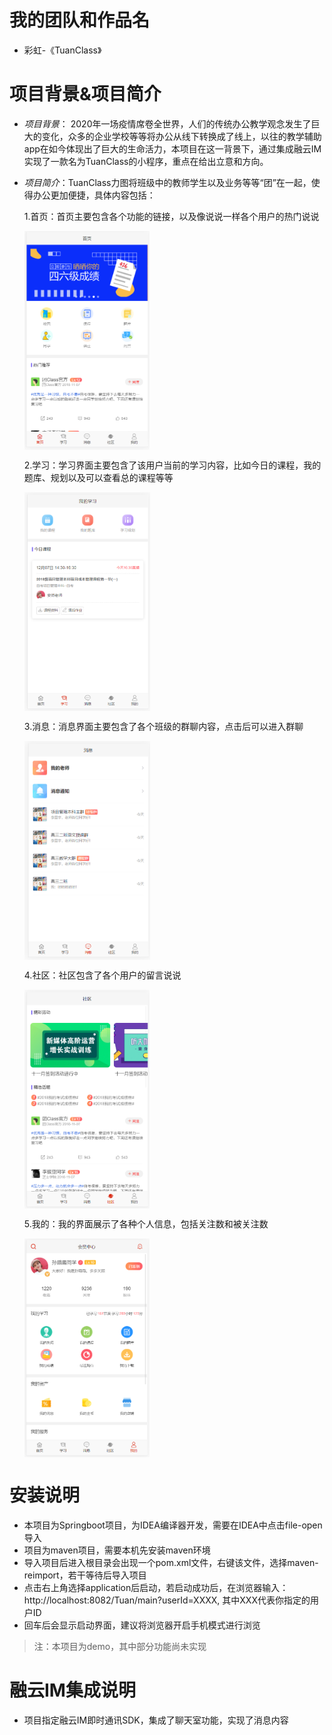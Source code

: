 # 我的团队和作品名

- 彩虹-《TuanClass》

# 项目背景&项目简介
-  *项目背景*： 2020年一场疫情席卷全世界，人们的传统办公教学观念发生了巨大的变化，众多的企业学校等等将办公从线下转换成了线上，以往的教学辅助app在如今体现出了巨大的生命活力，本项目在这一背景下，通过集成融云IM实现了一款名为TuanClass的小程序，重点在给出立意和方向。
- *项目简介*：TuanClass力图将班级中的教师学生以及业务等等“团”在一起，使得办公更加便捷，具体内容包括：

   1.首页：首页主要包含各个功能的链接，以及像说说一样各个用户的热门说说
   
   <img src="https://github.com/naerld/RongCloud_Hackathon_2020/blob/master/Projects/image/main1.png" height = "350" alt="首页" align=center />

   2.学习：学习界面主要包含了该用户当前的学习内容，比如今日的课程，我的题库、规划以及可以查看总的课程等等
   
   <img src="https://github.com/naerld/RongCloud_Hackathon_2020/blob/master/Projects/image/main2.png" height = "350" alt="学习" align=center />

   3.消息：消息界面主要包含了各个班级的群聊内容，点击后可以进入群聊
   
   <img src="https://github.com/naerld/RongCloud_Hackathon_2020/blob/master/Projects/image/main3.png" height = "350" alt="消息" align=center />

   4.社区：社区包含了各个用户的留言说说
   
   <img src="https://github.com/naerld/RongCloud_Hackathon_2020/blob/master/Projects/image/main4.png" height = "350" alt="社区" align=center />
   
   5.我的：我的界面展示了各种个人信息，包括关注数和被关注数
   
   <img src="https://github.com/naerld/RongCloud_Hackathon_2020/blob/master/Projects/image/main5.png" height = "350" alt="我的" align=center />



# 安装说明
- 本项目为Springboot项目，为IDEA编译器开发，需要在IDEA中点击file-open导入
- 项目为maven项目，需要本机先安装maven环境
- 导入项目后进入根目录会出现一个pom.xml文件，右键该文件，选择maven-reimport，若干等待后导入项目
- 点击右上角选择application后启动，若启动成功后，在浏览器输入：http://localhost:8082/Tuan/main?userId=XXXX, 其中XXX代表你指定的用户ID
- 回车后会显示启动界面，建议将浏览器开启手机模式进行浏览
>注：本项目为demo，其中部分功能尚未实现

# 融云IM集成说明
- 项目指定融云IM即时通讯SDK，集成了聊天室功能，实现了消息内容

